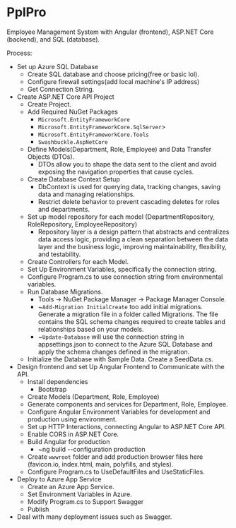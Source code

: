 # PplPro
Employee Management System with Angular (frontend), ASP.NET Core (backend), and SQL (database).

Process:
<ul>
  <li>Set up Azure SQL Database
    <ul>
      <li>Create SQL database and choose pricing(free or basic lol).</li>
      <li>Configure firewall settings(add local machine's IP address)</li>
      <li>Get Connection String.</li>
    </ul>
  </li>
  <li>Create ASP.NET Core API Project
    <ul>
      <li>Create Project.</li>
      <li>Add Required NuGet Packages
        <ul>
          <li><code>Microsoft.EntityFrameworkCore</code></li>
          <li><code>Microsoft.EntityFrameworkCore.SqlServer</code>></li>
          <li><code>Microsoft.EntityFrameworkCore.Tools</code></li>
          <li><code>Swashbuckle.AspNetCore</code></li>
        </ul>
      </li>
      <li>Define Models(Department, Role, Employee) and Data Transfer Objects (DTOs).
        <ul>
          <li>DTOs allow you to shape the data sent to the client and avoid exposing the navigation properties that cause cycles.
          </li>
        </ul>
      </li>
      <li>Create Database Context Setup
        <ul>
          <li>DbContext is used for querying data, tracking changes, saving data and managing relationships.</li>
          <li>Restrict delete behavior to prevent cascading deletes for roles and departments.</li>
        </ul>
      </li>
      <li>Set up model repository for each model (DepartmentRepository, RoleRepository, EmployeeRepository)
        <ul>
          <li>Repository layer is a design pattern that abstracts and centralizes data access logic, providing a clean separation between the data layer and the business logic, improving maintainability, flexibility, and testability.</li>
        </ul>
      </li>
      <li>Create Controllers for each Model.</li>
      <li>Set Up Environment Variables, specifically the connection string.</li>
      <li>Configure Program.cs to use connection string from environmental variables.</li>
      <li>Run Database Migrations.
        <ul>
          <li>Tools -> NuGet Package Manager -> Package Manager Console.</li>
          <li>~<code>Add-Migration InitialCreate</code> too add initial migrations. Generate a migration file in a folder called Migrations. The file contains the SQL schema changes required to create tables and relationships based on your models.</li>
          <li>~<code>Update-Database</code> will use the connection string in appsettings.json to connect to the Azure SQL Database and apply the schema changes defined in the migration.</li>
        </ul>
      </li>
      <li>Initialize the Database with Sample Data. Create a SeedData.cs.</li>
    </ul>
  </li>
  <li>Design frontend and set Up Angular Frontend to Communicate with the API.
    <ul>
      <li>Install dependencies
        <ul>
          <li>Bootstrap</li>
        </ul>
      </li>
      <li>Create Models (Department, Role, Employee)</li>
      <li>Generate components and services for Department, Role, Employee.</li>
      <li>Configure Angular Environment Variables for development and production using environment.</li>
      <li>Set up HTTP Interactions, connecting Angular to ASP.NET Core API.</li>
      <li>Enable CORS in ASP.NET Core.</li>
      <li>Build Angular for production
        <ul>
          <li>~ng build --configuration production</li>
        </ul>
      </li>
      <li>Create <code>wwwroot</code> folder and add production browser files here (favicon.io, index.html, main, polyfills, and styles).</li>
      <li>Configure Program.cs to UseDefaultFiles and UseStaticFiles.</li>
    </ul>
  </li>
  <li>Deploy to Azure App Service
    <ul>
      <li>Create an Azure App Service.</li>
      <li>Set Environment Variables in Azure.</li>
      <li>Modify Program.cs to Support Swagger</li>
      <li>Publish</li>
    </ul>
  </li>
  <li>Deal with many deployment issues such as Swagger.</li>
</ul>